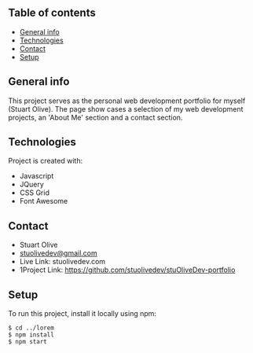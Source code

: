 ## Table of contents
* [General info](#general-info)
* [Technologies](#technologies)
* [Contact](#contact)
* [Setup](#setup)

## General info
This project serves as the personal web development portfolio for myself (Stuart Olive).
The page show cases a selection of my web development projects, an 'About Me' section and a contact section.
	
## Technologies
Project is created with:
* Javascript
* JQuery
* CSS Grid
* Font Awesome
	
## Contact
* Stuart Olive 
* stuolivedev@gmail.com
* Live Link: stuolivedev.com
* 1Project Link: https://github.com/stuolivedev/stuOliveDev-portfolio

## Setup
To run this project, install it locally using npm:

```
$ cd ../lorem
$ npm install
$ npm start
```


